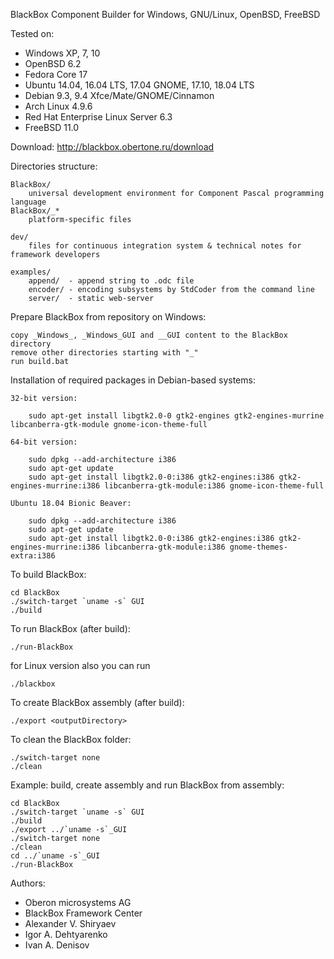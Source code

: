 BlackBox Component Builder for Windows, GNU/Linux, OpenBSD, FreeBSD

Tested on:
* Windows XP, 7, 10
* OpenBSD 6.2
* Fedora Core 17
* Ubuntu 14.04, 16.04 LTS, 17.04 GNOME, 17.10, 18.04 LTS
* Debian 9.3, 9.4 Xfce/Mate/GNOME/Cinnamon
* Arch Linux 4.9.6
* Red Hat Enterprise Linux Server 6.3
* FreeBSD 11.0

Download: http://blackbox.obertone.ru/download

Directories structure:

	BlackBox/
		universal development environment for Component Pascal programming language
	BlackBox/_*
		platform-specific files

	dev/
		files for continuous integration system & technical notes for framework developers

	examples/
		append/  - append string to .odc file
		encoder/ - encoding subsystems by StdCoder from the command line
		server/  - static web-server

Prepare BlackBox from repository on Windows:

	copy _Windows_, _Windows_GUI and __GUI content to the BlackBox directory
	remove other directories starting with "_"
	run build.bat


Installation of required packages in Debian-based systems:

	32-bit version:

		sudo apt-get install libgtk2.0-0 gtk2-engines gtk2-engines-murrine libcanberra-gtk-module gnome-icon-theme-full

	64-bit version:

		sudo dpkg --add-architecture i386
		sudo apt-get update
		sudo apt-get install libgtk2.0-0:i386 gtk2-engines:i386 gtk2-engines-murrine:i386 libcanberra-gtk-module:i386 gnome-icon-theme-full

	Ubuntu 18.04 Bionic Beaver:

		sudo dpkg --add-architecture i386
		sudo apt-get update
		sudo apt-get install libgtk2.0-0:i386 gtk2-engines:i386 gtk2-engines-murrine:i386 libcanberra-gtk-module:i386 gnome-themes-extra:i386


To build BlackBox:

	cd BlackBox
	./switch-target `uname -s` GUI
	./build

To run BlackBox (after build):

	./run-BlackBox

for Linux version also you can run

	./blackbox

To create BlackBox assembly (after build):

	./export <outputDirectory>

To clean the BlackBox folder:

	./switch-target none
	./clean

Example: build, create assembly and run BlackBox from assembly:

	cd BlackBox
	./switch-target `uname -s` GUI
	./build
	./export ../`uname -s`_GUI
	./switch-target none
	./clean
	cd ../`uname -s`_GUI
	./run-BlackBox

Authors:
* Oberon microsystems AG
* BlackBox Framework Center
* Alexander V. Shiryaev
* Igor A. Dehtyarenko
* Ivan A. Denisov
